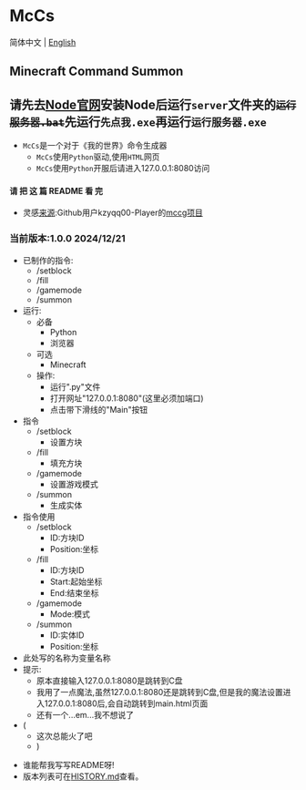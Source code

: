 # McCs

简体中文 | [English](./README_en.md)

## Minecraft Command Summon
## 请先去[Node官网](https://github.com/2923fzyxfkj/McCs.git)安装Node后运行`server`文件夹的<del>`运行服务器.bat`</del>先运行`先点我.exe`再运行`运行服务器.exe`
- `McCs`是一个对于《我的世界》命令生成器
    * `McCs`使用`Python`驱动,使用`HTML`网页
    * `McCs`使用`Python`开服后请进入127.0.0.1:8080访问
#### 请 把 这 篇 README 看 完
- 灵感[来源](https://github.com/kzyqq00-Player/mccg):Github用户kzyqq00-Player的[mccg项目](https://github.com/kzyqq00-Player/mccg)
### 当前版本:1.0.0  2024/12/21
- 已制作的指令:
    * /setblock
    * /fill
    * /gamemode
    * /summon
- 运行:
    * 必备
        * Python
        * 浏览器
    * 可选
        * Minecraft
    * 操作:
        * 运行".py"文件
        * 打开网址"127.0.0.1:8080"(这里必须加端口)
        * 点击带下滑线的"Main"按钮
- 指令
    * /setblock
        * 设置方块
    * /fill
        * 填充方块
    * /gamemode
        * 设置游戏模式
    * /summon
        * 生成实体
- 指令使用
    * /setblock
        * ID:方块ID
        * Position:坐标
    * /fill
        * ID:方块ID
        * Start:起始坐标
        * End:结束坐标
    * /gamemode
        * Mode:模式
    * /summon
        * ID:实体ID
        * Position:坐标
- 此处写的名称为变量名称
- 提示:
    * 原本直接输入127.0.0.1:8080是跳转到C盘
    * 我用了一点魔法,虽然127.0.0.1:8080还是跳转到C盘,但是我的魔法设置进入127.0.0.1:8080后,会自动跳转到main.html页面
    * 还有一个...em...我不想说了
- (
    * 这次总能火了吧
    * )
* 谁能帮我写写README呀!
* 版本列表可在[HISTORY.md](./HISTORY.md)查看。
